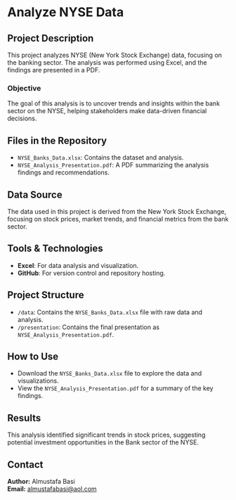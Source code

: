 # Analyze NYSE Data

## Project Description
This project analyzes NYSE (New York Stock Exchange) data, focusing on the banking sector. The analysis was performed using Excel, and the findings are presented in a PDF.

### Objective
The goal of this analysis is to uncover trends and insights within the bank sector on the NYSE, helping stakeholders make data-driven financial decisions.

## Files in the Repository
- `NYSE_Banks_Data.xlsx`: Contains the dataset and analysis.
- `NYSE_Analysis_Presentation.pdf`: A PDF summarizing the analysis findings and recommendations.

## Data Source
The data used in this project is derived from the New York Stock Exchange, focusing on stock prices, market trends, and financial metrics from the bank sector.

## Tools & Technologies
- **Excel**: For data analysis and visualization.
- **GitHub**: For version control and repository hosting.

## Project Structure
- `/data`: Contains the `NYSE_Banks_Data.xlsx` file with raw data and analysis.
- `/presentation`: Contains the final presentation as `NYSE_Analysis_Presentation.pdf`.

## How to Use
- Download the `NYSE_Banks_Data.xlsx` file to explore the data and visualizations.
- View the `NYSE_Analysis_Presentation.pdf` for a summary of the key findings.

## Results
This analysis identified significant trends in stock prices, suggesting potential investment opportunities in the Bank sector of the NYSE.

## Contact
**Author:** Almustafa Basi  
**Email:** almustafabasi@aol.com
